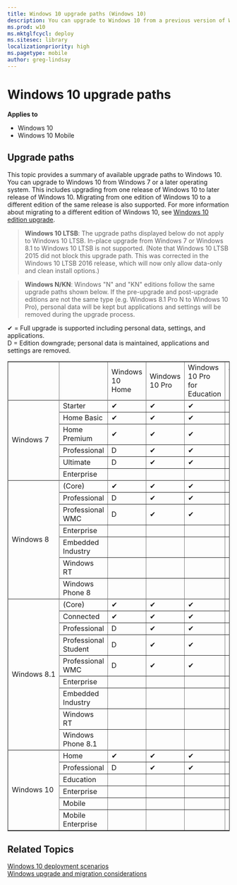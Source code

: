 ```yaml
---
title: Windows 10 upgrade paths (Windows 10)
description: You can upgrade to Windows 10 from a previous version of Windows if the upgrade path is supported.
ms.prod: w10
ms.mktglfcycl: deploy
ms.sitesec: library
localizationpriority: high
ms.pagetype: mobile
author: greg-lindsay
---
```


# Windows 10 upgrade paths
**Applies to**

-   Windows 10
-   Windows 10 Mobile

## Upgrade paths

This topic provides a summary of available upgrade paths to Windows 10. You can upgrade to Windows 10 from Windows 7 or a later operating system. This includes upgrading from one release of Windows 10 to later release of Windows 10. Migrating from one edition of Windows 10 to a different edition of the same release is also supported. For more information about migrating to a different edition of Windows 10, see [Windows 10 edition upgrade](windows-10-edition-upgrades.md).

>**Windows 10 LTSB**: The upgrade paths displayed below do not apply to Windows 10 LTSB. In-place upgrade from Windows 7 or Windows 8.1 to Windows 10 LTSB is not supported.  (Note that Windows 10 LTSB 2015 did not block this upgrade path.  This was corrected in the Windows 10 LTSB 2016 release, which will now only allow data-only and clean install options.)

>**Windows N/KN**: Windows "N" and "KN" editions follow the same upgrade paths shown below. If the pre-upgrade and post-upgrade editions are not the same type (e.g. Windows 8.1 Pro N to Windows 10 Pro), personal data will be kept but applications and settings will be removed during the upgrade process.

✔ = Full upgrade is supported including personal data, settings, and applications.<BR>
D = Edition downgrade; personal data is maintained, applications and settings are removed.

<table border="1" cellpadding="3">
    <tr>
        <td>&nbsp;&nbsp;&nbsp;&nbsp;&nbsp;&nbsp;</td>
        <td></td>
        <td>Windows 10 Home</td>
        <td>Windows 10 Pro</td>
        <td>Windows 10 Pro for Education</td>
        <td>Windows 10 Education</td>
        <td>Windows 10 Enterprise</td>
        <td>Windows 10 Mobile</td>
        <td>Windows 10 Mobile Enterprise</td>
    </tr>
    <tr>
        <td rowspan="7" nowrap="nowrap">Windows 7</td>
    </tr>
    <tr>
        <td>Starter</td>
        <td>✔</td>
        <td>✔</td>
        <td>✔</td>
        <td>✔</td>
        <td></td>
        <td></td>
        <td></td>
    </tr>
    <tr>
        <td>Home Basic</td>
        <td>✔</td>
        <td>✔</td>
        <td>✔</td>
        <td>✔</td>
        <td></td>
        <td></td>
        <td></td>
    </tr>
    <tr>
        <td>Home Premium</td>
        <td>✔</td>
        <td>✔</td>
        <td>✔</td>
        <td>✔</td>
        <td></td>
        <td></td>
        <td></td>
    </tr>
    <tr>
        <td>Professional</td>
        <td>D</td>
        <td>✔</td>
        <td>✔</td>
        <td>✔</td>
        <td>✔</td>
        <td></td>
        <td></td>
    </tr>
    <tr>
        <td>Ultimate</td>
        <td>D</td>
        <td>✔</td>
        <td>✔</td>
        <td>✔</td>
        <td>✔</td>
        <td></td>
        <td></td>
    </tr>
    <tr>
        <td>Enterprise</td>
        <td></td>
        <td></td>
        <td></td>
        <td>✔</td>
        <td>✔</td>
        <td></td>
        <td></td>
    </tr>
    <tr>
        <td rowspan="8" nowrap="nowrap">Windows 8</td>
    </tr>
    <tr>
        <td>(Core)</td>
        <td>✔</td>
        <td>✔</td>
        <td>✔</td>
        <td>✔</td>
        <td></td>
        <td></td>
        <td></td>
    </tr>
    <tr>
        <td>Professional</td>
        <td>D</td>
        <td>✔</td>
        <td>✔</td>
        <td>✔</td>
        <td>✔</td>
        <td></td>
        <td></td>
    </tr>
    <tr>
        <td>Professional WMC</td>
        <td>D</td>
        <td>✔</td>
        <td>✔</td>
        <td>✔</td>
        <td>✔</td>
        <td></td>
        <td></td>
    </tr>
    <tr>
        <td>Enterprise</td>
        <td></td>
        <td></td>
        <td></td>
        <td>✔</td>
        <td>✔</td>
        <td></td>
        <td></td>
    </tr>
    <tr>
        <td>Embedded Industry</td>
        <td></td>
        <td></td>
        <td></td>
        <td></td>
        <td>✔</td>
        <td></td>
        <td></td>
    </tr>
    <tr>
        <td>Windows RT</td>
        <td></td>
        <td></td>
        <td></td>
        <td></td>
        <td></td>
        <td></td>
        <td></td>
    </tr>
    <tr>
        <td>Windows Phone 8</td>
        <td></td>
        <td></td>
        <td></td>
        <td></td>
        <td></td>
        <td></td>
        <td></td>
    </tr>
    <tr>
        <td rowspan="10" nowrap="nowrap">Windows 8.1</td>
    </tr>
    <tr>
        <td>(Core)</td>
        <td>✔</td>
        <td>✔</td>
        <td>✔</td>
        <td>✔</td>
        <td></td>
        <td></td>
        <td></td>
    </tr>
    <tr>
        <td>Connected</td>
        <td>✔</td>
        <td>✔</td>
        <td>✔</td>
        <td>✔</td>
        <td></td>
        <td></td>
        <td></td>
    </tr>
    <tr>
        <td>Professional</td>
        <td>D</td>
        <td>✔</td>
        <td>✔</td>
        <td>✔</td>
        <td>✔</td>
        <td></td>
        <td></td>
    </tr>
    <tr>
        <td>Professional Student</td>
        <td>D</td>
        <td>✔</td>
        <td>✔</td>
        <td>✔</td>
        <td>✔</td>
        <td></td>
        <td></td>
    </tr>
    <tr>
        <td>Professional WMC</td>
        <td>D</td>
        <td>✔</td>
        <td>✔</td>
        <td>✔</td>
        <td>✔</td>
        <td></td>
        <td></td>
    </tr>
    <tr>
        <td>Enterprise</td>
        <td></td>
        <td></td>
        <td></td>
        <td>✔</td>
        <td>✔</td>
        <td></td>
        <td></td>
    </tr>
    <tr>
        <td>Embedded Industry</td>
        <td></td>
        <td></td>
        <td></td>
        <td></td>
        <td>✔</td>
        <td></td>
        <td></td>
    </tr>
    <tr>
        <td>Windows RT</td>
        <td></td>
        <td></td>
        <td></td>
        <td></td>
        <td></td>
        <td></td>
        <td></td>
    </tr>
    <tr>
        <td>Windows Phone 8.1</td>
        <td></td>
        <td></td>
        <td></td>
        <td></td>
        <td></td>
        <td>✔</td>
        <td></td>
    </tr>
    <tr>
        <td rowspan="7" nowrap="nowrap">Windows 10</td>
    </tr>
    <tr>
        <td>Home</td>
        <td>✔</td>
        <td>✔</td>
        <td>✔</td>
        <td>✔</td>
        <td></td>
        <td></td>
        <td></td>
    </tr>
    <tr>
        <td>Professional</td>
        <td>D</td>
        <td>✔</td>
        <td>✔</td>
        <td>✔</td>
        <td>✔</td>
        <td></td>
        <td></td>
    </tr>
    <tr>
        <td>Education</td>
        <td></td>
        <td></td>
        <td></td>
        <td>✔</td>
        <td>D</td>
        <td></td>
        <td></td>
    </tr>
    <tr>
        <td>Enterprise</td>
        <td></td>
        <td></td>
        <td></td>
        <td>✔</td>
        <td>✔</td>
        <td></td>
        <td></td>
    </tr>
    <tr>
        <td>Mobile</td>
        <td></td>
        <td></td>
        <td></td>
        <td></td>
        <td></td>
        <td>✔</td>
        <td>✔</td>
    </tr>
    <tr>
        <td>Mobile Enterprise</td>
        <td></td>
        <td></td>
        <td></td>
        <td></td>
        <td></td>
        <td>D</td>
        <td>✔</td>
    </tr>
</table>

## Related Topics

[Windows 10 deployment scenarios](../windows-10-deployment-scenarios.md)<BR>
[Windows upgrade and migration considerations](windows-upgrade-and-migration-considerations.md)
 

 





